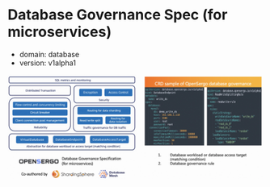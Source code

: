 # Database Governance Spec (for microservices)

* domain: database
* version: v1alpha1

![overview](./images/database-governance/db-governance-spec-overview.jpg)
